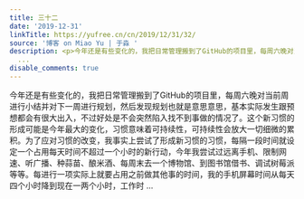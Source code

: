```yaml
---
title: 三十二
date: '2019-12-31'
linkTitle: https://yufree.cn/cn/2019/12/31/32/
source: '博客 on Miao Yu | 于淼 '
description: <p>今年还是有些变化的，我把日常管理搬到了GitHub的项目里，每周六晚对当前周进行小结并对下一周进行规划，然后发现规划也就是意思意思，基本实际发生跟预想都会有很大出入，不过好处是不会突然陷入找不到事做的情况了。这个新习惯的形成可能是今年最大的变化，习惯意味着可持续性，可持续性会放大一切细微的累积。为了应对习惯的改变，我事实上尝试了形成新习惯的习惯，每隔一段时间就设定一个占用每天时间不超过一个小时的新行动，今年我尝试过远离手机、限制网速、听广播、种蒜苗、酿米酒、每周末去一个博物馆、到图书馆借书、调试树莓派等等。每进行一项实际上就要占用之前做其他事的时间，我的手机屏幕时间从每天四个小时降到现在一两个小时，工作时
  ...
disable_comments: true
---
```

<p>今年还是有些变化的，我把日常管理搬到了GitHub的项目里，每周六晚对当前周进行小结并对下一周进行规划，然后发现规划也就是意思意思，基本实际发生跟预想都会有很大出入，不过好处是不会突然陷入找不到事做的情况了。这个新习惯的形成可能是今年最大的变化，习惯意味着可持续性，可持续性会放大一切细微的累积。为了应对习惯的改变，我事实上尝试了形成新习惯的习惯，每隔一段时间就设定一个占用每天时间不超过一个小时的新行动，今年我尝试过远离手机、限制网速、听广播、种蒜苗、酿米酒、每周末去一个博物馆、到图书馆借书、调试树莓派等等。每进行一项实际上就要占用之前做其他事的时间，我的手机屏幕时间从每天四个小时降到现在一两个小时，工作时 ...